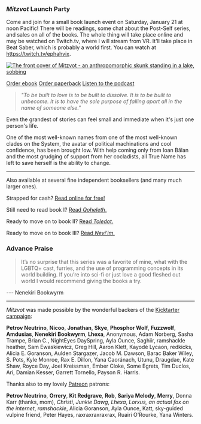---
---

### *Mitzvot* Launch Party

Come and join for a small book launch event on Saturday, January 21 at noon Pacific! There will be readings, some chat about the Post-Self series, and sales on all of the books. The whole thing will take place online and may be watched on Twitch.tv, where I will stream from VR. It'll take place in Beat Saber, which is probably a world first. You can watch at <https://twitch.tv/ephahvix>.

<!-- Add a placeholder for the Twitch embed -->
<div id="twitch-embed"></div>

<!-- Load the Twitch embed JavaScript file -->
<script src="https://embed.twitch.tv/embed/v1.js"></script>

<!-- Create a Twitch.Embed object that will render within the "twitch-embed" element -->
<script type="text/javascript">
  new Twitch.Embed("twitch-embed", {
    width: 854,
    height: 480,
    channel: "ephahvix",
  });
</script>

[![The front cover of Mitzvot - an anthropomorphic skunk standing in a lake, sobbing](/img/cover.png)](/img/cover.png)

<p class="buy">
<a href="https://makyo.itch.io/mitzvot" target="_blank">Order ebook</a>
<a href="https://makyo-ink.square.site/product/post-self-4-mitzvot/14" target="_blank">Order paperback</a> 
<a href="https://anchor.fm/post-self" target="_blank">Listen to the podcast</a>
</p>

> *"To be built to love is to be built to dissolve. It is to be built to unbecome. It is to have the sole purpose of falling apart all in the name of someone else."*

Even the grandest of stories can feel small and immediate when it's just one person's life.

One of the most well-known names from one of the most well-known clades on the System, the avatar of political machinations and cool confidence, has been brought low. With help coming only from Ioan Bălan and the most grudging of support from her cocladists, all True Name has left to save herself is the ability to change.

-----

<p class="buy">Also available at several fine independent booksellers (and many much larger ones).</p>
<p class="buy">Strapped for cash? <a href="/read">Read online for free!</a></p>
<p class="buy">Still need to read book I? <a href="https://qoheleth.post-self.ink">Read <em>Qoheleth</em>.</a></p>
<p class="buy">Ready to move on to book II? <a href="https://toledot.post-self.ink">Read <em>Toledot</em>.</a></p>
<p class="buy">Ready to move on to book III? <a href="https://neviim.post-self.ink">Read <em>Nevi'im</em>.</a></p>

### Advance Praise

>  It’s no surprise that this series was a favorite of mine, what with the LGBTQ+ cast, furries, and the use of programming concepts in its world building. If you’re into sci-fi or just love a good fleshed out world I would recommend giving the books a try.

--- Nenekiri Bookwyrm

-----

*Mitzvot* was made possible by the wonderful backers of the [Kicktarter campaign](/kickstarter):

**Petrov Neutrino**,
**Nicoo**,
**Jonathan**,
**Skye**,
**Phosphor Wolf**,
**Fuzzwolf**,
**Amdusias**,
**Nenekiri Bookwyrm**,
**Lhexa**,
Anonymous,
Adam Norberg,
Sasha Trampe,
Brian C.,
NightEyes DaySpring,
Ayla Ounce,
Saghiir,
ramshackle heather,
Sam Ewaskiewicz,
Greg Hill,
Aaron Klett,
Kayodé Lycaon,
redkicks,
Alicia E. Goranson,
Aulden Stargazer,
Jacob M. Dawson,
Barac Baker Wiley,
S. Pots,
Kyle Monroe,
Rax E. Dillon,
Yana Caoránach,
Utunu,
Draugdae,
Kate Shaw,
Royce Day,
Joel Kreissman,
Ember Cloke,
Some Egrets,
Tim Duclos,
Ari,
Damian Kesser,
Garrett Tornello,
Payson R. Harris.

Thanks also to my lovely [Patreon](https://patreon.com/makyo) patrons:

**Petrov Neutrino**, **Orrery**, **Kit Redgrave**, **Rob**, **Sariya Melody**, **Merry**, Donna Karr (thanks, mom), *Christi*, *Junkie Dawg*, *Lhexa*, *Lorxus, an actual fox on the internet*, *ramshackle*, Alicia Goranson, Ayla Ounce, Katt, sky-guided vulpine friend, Peter Hayes, raxraxraxraxrax, Ruairi O'Rourke, Yana Winters.
